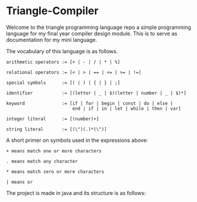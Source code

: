 # Triangle-Compiler

Welcome to the triangle programming language repo a simple programming 
language for my final year compiler design module. This is to serve as 
documentation for my mini language.

The vocabulary of this language is as follows.

    arithmetic operators := [+ | - | / | * | %]
    
    relational operators := [< | > | == | <= | >= | !=]
    
    special symbols      := [( | ) | { | } | ;]
    
    identifier           := [(letter | _ | $)(letter | number | _ | $)*]
    
    keyword              := [if | for | begin | const | do | else |
                             end | if | in | let | while | then | var]
                             
    integer literal      := [(number)+]
    
    string literal       := [(\")(.)*(\")]
    
 A short primer on symbols used in the expressions above:
 
    + means match one or more characters
    
    . means match any character
    
    * means match zero or more characters
    
    | means or
 
 The project is made in java and its structure is as follows:
 
    
